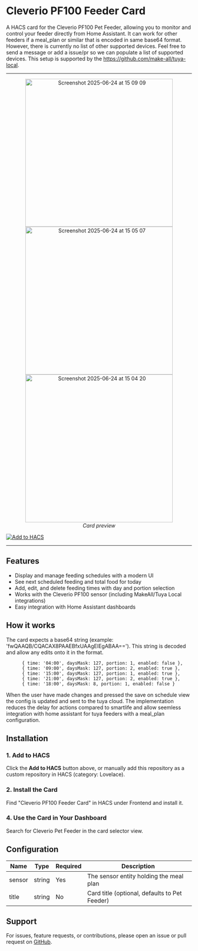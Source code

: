 # Cleverio PF100 Feeder Card

A HACS card for the Cleverio PF100 Pet Feeder, allowing you to monitor and control your feeder directly from Home Assistant. It can work for other feeders if a meal_plan or similar that is encoded in same base64 format. However, there is currently no list of other supported devices. Feel free to send a message or add a issue/pr so we can populate a list of supported devices. This setup is supported by the https://github.com/make-all/tuya-local.

---

<!-- Card Preview Placeholder -->
<p align="center">
  <img width="400" alt="Screenshot 2025-06-24 at 15 09 09" src="https://github.com/user-attachments/assets/e5b04377-59ed-4064-82cc-864caf07d10d" />
  <img width="400" alt="Screenshot 2025-06-24 at 15 05 07" src="https://github.com/user-attachments/assets/3cd0ef3a-62f4-4d86-a5ae-6854de67eba9" />
  <img width="400" alt="Screenshot 2025-06-24 at 15 04 20" src="https://github.com/user-attachments/assets/4a61a152-2245-41b7-bcf9-5bb0467edc87" />
  <br>
  <i>Card preview</i>
</p>





[![Add to HACS](https://my.home-assistant.io/badges/hacs_repository.svg)](https://my.home-assistant.io/redirect/hacs_repository/?owner=FredrikM97&repository=cleverio-pf100-feeder-card)

---

## Features

- Display and manage feeding schedules with a modern UI
- See next scheduled feeding and total food for today
- Add, edit, and delete feeding times with day and portion selection
- Works with the Cleverio PF100 sensor (including MakeAll/Tuya Local integrations)
- Easy integration with Home Assistant dashboards

## How it works

The card expects a base64 string (example: 'fwQAAQB/CQACAX8PAAEBfxUAAgEIEgABAA=='). This string is decoded and allow any edits onto it in the format.
```
      { time: '04:00', daysMask: 127, portion: 1, enabled: false },
      { time: '09:00', daysMask: 127, portion: 2, enabled: true },
      { time: '15:00', daysMask: 127, portion: 1, enabled: true },
      { time: '21:00', daysMask: 127, portion: 2, enabled: true },
      { time: '18:00', daysMask: 8, portion: 1, enabled: false }
```
When the user have made changes and pressed the save on schedule view the config is updated and sent to the tuya cloud. The implementation reduces the delay for actions compared to smartlife and allow seemless integration with home assistant for tuya feeders with a meal_plan configuration.

## Installation

### 1. Add to HACS

Click the **Add to HACS** button above, or manually add this repository as a custom repository in HACS (category: Lovelace).

### 2. Install the Card

Find "Cleverio PF100 Feeder Card" in HACS under Frontend and install it.

### 4. Use the Card in Your Dashboard

Search for Cleverio Pet Feeder in the card selector view.

## Configuration

| Name    | Type   | Required | Description                                 |
|---------|--------|----------|---------------------------------------------|
| sensor  | string | Yes      | The sensor entity holding the meal plan     |
| title   | string | No       | Card title (optional, defaults to Pet Feeder)|

## Support

For issues, feature requests, or contributions, please open an issue or pull request on [GitHub](https://github.com/FredrikM97/cleverio-pf100-feeder-card).
